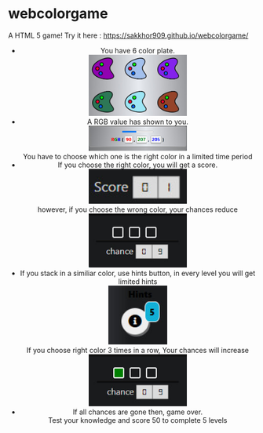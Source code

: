 # webcolorgame
A HTML 5 game!
Try it here : https://sakkhor909.github.io/webcolorgame/
<div style="text-align: center;">
<ul>
    <li>You have 6 color plate.     
    <div> <img src='Images/colorPlate.jpg' width='200px' /> </div> </li>
    <li>A RGB value has shown to you.
     <div> <img src='Images/rgbBoard.jpg' width='200px'  /> </div>
     You have to choose which one is the right color in a limited time period</li>
     <li>If you choose the right color, you will get a score. 
     <div> <img src='Images/scoreBoard.jpg' width='200px' /> </div>
     however, if you choose the wrong color, your chances reduce
    <div> <img src='Images/chanceBoard.jpg' width='200px' /> </div>
    </li>
    <li> If you stack in a similiar color, use hints button, in every level you will get limited hints
     <div> <img src='Images/hintButton.jpg' width='120px' height='120px'/> </div>
     If you choose right color 3 times in a row, Your chances will increase
     <div> <img src='Images/chance increase box.jpg' width='200px' /> </div>
      </li>
      <li>If all chances are gone then, game over.<br> Test your knowledge and score 50 to complete 5 levels</li>
</ul>
 </div>
